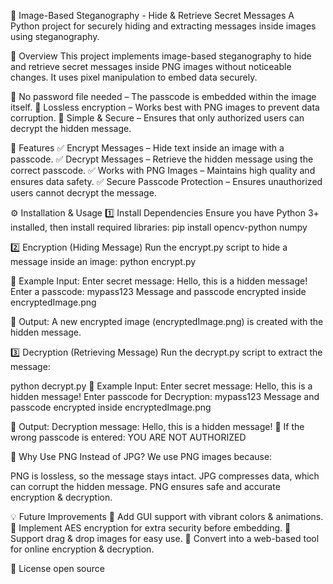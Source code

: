 🔐 Image-Based Steganography - Hide & Retrieve Secret Messages
A Python project for securely hiding and extracting messages inside images using steganography.


📌 Overview
This project implements image-based steganography to hide and retrieve secret messages inside PNG images without noticeable changes. It uses pixel manipulation to embed data securely.

🔹 No password file needed – The passcode is embedded within the image itself.
🔹 Lossless encryption – Works best with PNG images to prevent data corruption.
🔹 Simple & Secure – Ensures that only authorized users can decrypt the hidden message.

🚀 Features
✅ Encrypt Messages – Hide text inside an image with a passcode.
✅ Decrypt Messages – Retrieve the hidden message using the correct passcode.
✅ Works with PNG Images – Maintains high quality and ensures data safety.
✅ Secure Passcode Protection – Ensures unauthorized users cannot decrypt the message.

⚙️ Installation & Usage
1️⃣ Install Dependencies
Ensure you have Python 3+ installed, then install required libraries:
pip install opencv-python numpy

2️⃣ Encryption (Hiding Message)
Run the encrypt.py script to hide a message inside an image:
python encrypt.py

🔹 Example Input:
Enter secret message: Hello, this is a hidden message!
Enter a passcode: mypass123
Message and passcode encrypted inside encryptedImage.png

🔹 Output:
A new encrypted image (encryptedImage.png) is created with the hidden message.

3️⃣ Decryption (Retrieving Message)
Run the decrypt.py script to extract the message:

python decrypt.py
🔹 Example Input:
Enter secret message: Hello, this is a hidden message!
Enter passcode for Decryption: mypass123
Message and passcode encrypted inside encryptedImage.png

🔹 Output:
Decryption message: Hello, this is a hidden message!
🔹 If the wrong passcode is entered:
YOU ARE NOT AUTHORIZED

📌 Why Use PNG Instead of JPG?
We use PNG images because:

PNG is lossless, so the message stays intact.
JPG compresses data, which can corrupt the hidden message.
PNG ensures safe and accurate encryption & decryption.

💡 Future Improvements
🔹 Add GUI support with vibrant colors & animations.
🔹 Implement AES encryption for extra security before embedding.
🔹 Support drag & drop images for easy use.
🔹 Convert into a web-based tool for online encryption & decryption.

📜 License
open source



